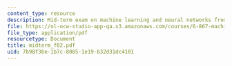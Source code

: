```yaml
---
content_type: resource
description: Mid-term exam on machine learning and neural networks from Fall 2003.
file: https://ol-ocw-studio-app-qa.s3.amazonaws.com/courses/6-867-machine-learning-fall-2006/7b98f36e1b7c80851e19b32d31dc4101_midterm_f02.pdf
file_type: application/pdf
resourcetype: Document
title: midterm_f02.pdf
uid: 7b98f36e-1b7c-8085-1e19-b32d31dc4101
---
```

